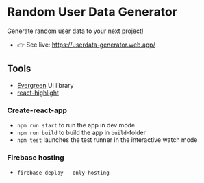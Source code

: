 # Random User Data Generator

Generate random user data to your next project!

- 👉 See live: https://userdata-generator.web.app/

## Tools

- [Evergreen](https://evergreen.segment.com/) UI library
- [react-highlight](https://www.npmjs.com/package/react-highlight)

### Create-react-app

- `npm run start` to run the app in dev mode
- `npm run build` to build the app in `build`-folder
- `npm test` launches the test runner in the interactive watch mode

### Firebase hosting

- `firebase deploy --only hosting `
